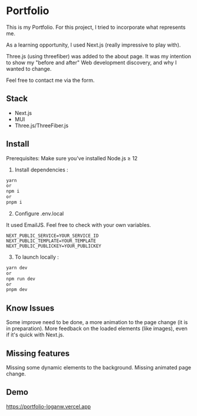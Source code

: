 # Portfolio

This is my Portfolio. For this project, I tried to incorporate what represents me.

As a learning opportunity, I used Next.js (really impressive to play with).

Three.js (using threefiber) was added to the about page. It was my intention to show my "before and after" Web development discovery, and why I wanted to change.

Feel free to contact me via the form.

## Stack

- Next.js
- MUI
- Three.js/ThreeFiber.js

## Install

Prerequisites: Make sure you've installed Node.js ≥ 12

1. Install dependencies :

```bash
yarn
or
npm i
or
pnpm i
```

2. Configure .env.local

It used EmailJS. Feel free to check with your own variables.

```env
NEXT_PUBLIC_SERVICE=YOUR_SERVICE_ID
NEXT_PUBLIC_TEMPLATE=YOUR_TEMPLATE
NEXT_PUBLIC_PUBLICKEY=YOUR_PUBLICKEY
```

3. To launch locally :

```bash
yarn dev
or
npm run dev
or
pnpm dev
```

## Know Issues

Some improve need to be done, a more animation to the page change (it is in preparation).
More feedback on the loaded elements (like images), even if it's quick with Next.js.

## Missing features

Missing some dynamic elements to the background.
Missing animated page change.

## Demo

https://portfolio-loganw.vercel.app
